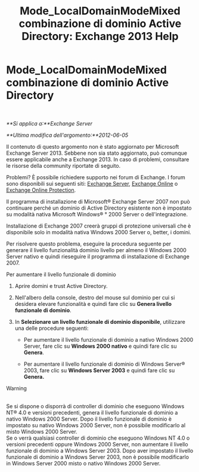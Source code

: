 ﻿---
title: 'Mode_LocalDomainModeMixed combinazione di dominio Active Directory: Exchange 2013 Help'
TOCTitle: Mode_LocalDomainModeMixed combinazione di dominio Active Directory
ms:assetid: a6affcfe-7264-455b-8e5c-683fa87383f1
ms:mtpsurl: https://technet.microsoft.com/it-it/library/ms.exch.setupreadiness.localdomainmodemixed(v=EXCHG.150)
ms:contentKeyID: 50481323
ms.date: 05/22/2018
mtps_version: v=EXCHG.150
ms.translationtype: MT
---

# Mode\_LocalDomainModeMixed combinazione di dominio Active Directory

 

_**Si applica a:**Exchange Server_

_**Ultima modifica dell'argomento:**2012-06-05_

Il contenuto di questo argomento non è stato aggiornato per Microsoft Exchange Server 2013. Sebbene non sia stato aggiornato, può comunque essere applicabile anche a Exchange 2013. In caso di problemi, consultare le risorse della community riportate di seguito.

Problemi? È possibile richiedere supporto nei forum di Exchange. I forum sono disponibili sui seguenti siti: [Exchange Server](https://go.microsoft.com/fwlink/p/?linkid=60612), [Exchange Online](https://go.microsoft.com/fwlink/p/?linkid=267542) o [Exchange Online Protection](https://go.microsoft.com/fwlink/p/?linkid=285351).

Il programma di installazione di Microsoft® Exchange Server 2007 non può continuare perché un dominio di Active Directory esistente non è impostato su modalità nativa Microsoft Windows® ° 2000 Server o dell'integrazione.

Installazione di Exchange 2007 creerà gruppi di protezione universali che è disponibile solo in modalità nativa Windows 2000 Server o, better, i domini.

Per risolvere questo problema, eseguire la procedura seguente per generare il livello funzionalità dominio livello per almeno il Windows 2000 Server nativo e quindi rieseguire il programma di installazione di Exchange 2007.

Per aumentare il livello funzionale di dominio

1.  Aprire domini e trust Active Directory.

2.  Nell'albero della console, destro del mouse sul dominio per cui si desidera elevare funzionalità e quindi fare clic su **Genera livello funzionale di dominio**.

3.  In **Selezionare un livello funzionale di dominio disponibile**, utilizzare una delle procedure seguenti:
    
      - Per aumentare il livello funzionale di dominio a nativo Windows 2000 Server, fare clic su **Windows 2000 nativo** e quindi fare clic su **Genera**.
    
      - Per aumentare il livello funzionale di dominio di Windows Server® 2003, fare clic su **Windows Server 2003** e quindi fare clic su **Genera.**


> [!WARNING]
> <BR>Se si dispone o disporrà di controller di dominio che eseguono Windows NT® 4.0 e versioni precedenti, genera il livello funzionale di dominio a nativo Windows 2000 Server. Dopo il livello funzionale di dominio è impostato su nativo Windows 2000 Server, non è possibile modificarlo al misto Windows 2000 Server.<BR>Se o verrà qualsiasi controller di dominio che eseguono Windows NT 4.0 o versioni precedenti oppure Windows 2000 Server, non aumentare il livello funzionale di dominio a Windows Server 2003. Dopo aver impostato il livello funzionale di dominio a Windows Server 2003, non è possibile modificarlo in Windows Server 2000 misto o nativo Windows 2000 Server.


